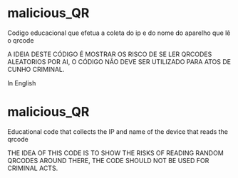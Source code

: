 # malicious_QR
Codigo educacional que efetua a coleta do ip e do nome do aparelho que lê o qrcode

A IDEIA DESTE CÓDIGO É MOSTRAR OS RISCO DE SE LER QRCODES ALEATORIOS POR AI, O CÓDIGO NÃO DEVE SER UTILIZADO PARA ATOS DE CUNHO CRIMINAL.

In English

# malicious_QR
Educational code that collects the IP and name of the device that reads the qrcode

THE IDEA OF THIS CODE IS TO SHOW THE RISKS OF READING RANDOM QRCODES AROUND THERE, THE CODE SHOULD NOT BE USED FOR CRIMINAL ACTS.
